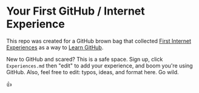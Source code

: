 Your First GitHub / Internet Experience
========================================

This repo was created for a GitHub brown bag that collected [First Internet Experiences](https://github.com/rebeccawilliams/internet/blob/master/experiences.md) as a way to [Learn GitHub](https://github.com/rebeccawilliams/internet/blob/master/LearnGitHub.md).

New to GitHub and scared? This is a safe space. Sign up, click `Experiences.md` then "edit" to add your experience, and boom you're using GitHub. Also, feel free to edit: typos, ideas, and format here. Go wild.

:thumbsup:
